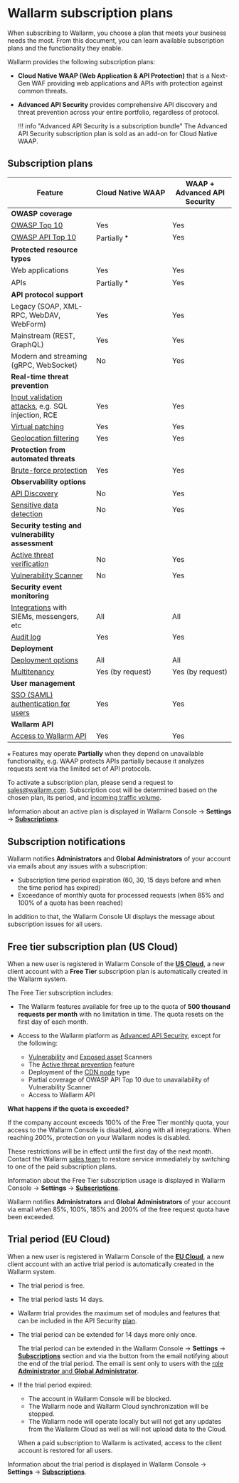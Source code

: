 # Wallarm subscription plans

When subscribing to Wallarm, you choose a plan that meets your business needs the most. From this document, you can learn available subscription plans and the functionality they enable.

Wallarm provides the following subscription plans:

* **Cloud Native WAAP (Web Application & API Protection)** that is a Next-Gen WAF providing web applications and APIs with protection against common threats.
* **Advanced API Security** provides comprehensive API discovery and threat prevention across your entire portfolio, regardless of protocol.

    !!! info "Advanced API Security is a subscription bundle"
        The Advanced API Security subscription plan is sold as an add-on for Cloud Native WAAP.

## Subscription plans

| Feature | Cloud Native WAAP | WAAP + Advanced API Security |
| ------- | ----------------- | --------------------- |
| **OWASP coverage** | | |
| [OWASP Top 10](https://owasp.org/www-project-top-ten/) | Yes | Yes |
| [OWASP API Top 10](https://owasp.org/www-project-api-security/) | Partially <sup>⁕</sup> | Yes |
| **Protected resource types** | | |
| Web applications | Yes | Yes |
| APIs | Partially <sup>⁕</sup> | Yes |
| **API protocol support** | | |
| Legacy (SOAP, XML-RPC, WebDAV, WebForm) | Yes | Yes |
| Mainstream (REST, GraphQL) | Yes | Yes |
| Modern and streaming (gRPC, WebSocket) | No | Yes |
| **Real-time threat prevention** | | |
| [Input validation attacks](../about-wallarm/protecting-against-attacks.md#input-validation-attacks), e.g. SQL injection, RCE | Yes | Yes |
| [Virtual patching](../user-guides/rules/vpatch-rule.md) | Yes | Yes |
| [Geolocation filtering](../user-guides/ip-lists/overview.md) | Yes | Yes |
| **Protection from automated threats** | | |
| [Brute-force protection](../admin-en/configuration-guides/protecting-against-bruteforce.md) | Yes | Yes |
| **Observability options** | | |
| [API Discovery](../about-wallarm/api-discovery.md) | No | Yes |
| [Sensitive data detection](../about-wallarm/api-discovery.md) | No | Yes |
| **Security testing and vulnerability assessment** | | |
| [Active threat verification](../about-wallarm/detecting-vulnerabilities.md#active-threat-verification) | No | Yes |
| [Vulnerability Scanner](../about-wallarm/detecting-vulnerabilities.md#vulnerability-scanner) | No | Yes |
| **Security event monitoring** | | |
| [Integrations](../user-guides/settings/integrations/integrations-intro.md) with SIEMs, messengers, etc | All | All |
| [Audit log](../user-guides/settings/audit-log.md) | Yes | Yes |
| **Deployment** | | |
| [Deployment options](../admin-en/supported-platforms.md) | All | All |
| [Multitenancy](../installation/multi-tenant/overview.md) | Yes (by request) | Yes (by request) |
| **User management** | | |
| [SSO (SAML) authentication for users](../admin-en/configuration-guides/sso/intro.md) | Yes | Yes |
| **Wallarm API** | | |
| [Access to Wallarm API](../api/overview.md) | Yes | Yes |

`⁕` Features may operate **Partially** when they depend on unavailable functionality, e.g. WAAP protects APIs partially because it analyzes requests sent via the limited set of API protocols.

To activate a subscription plan, please send a request to [sales@wallarm.com](mailto:sales@wallarm.com). Subscription cost will be determined based on the chosen plan, its period, and [incoming traffic volume](../admin-en/operation/learn-incoming-request-number.md).

Information about an active plan is displayed in Wallarm Console → **Settings** → [**Subscriptions**](../user-guides/settings/subscriptions.md).

## Subscription notifications

Wallarm notifies **Administrators** and **Global Administrators** of your account via emails about any issues with a subscription:

* Subscription time period expiration (60, 30, 15 days before and when the time period has expired)
* Exceedance of monthly quota for processed requests (when 85% and 100% of a quota has been reached)

In addition to that, the Wallarm Console UI displays the message about subscription issues for all users.

## Free tier subscription plan (US Cloud)

When a new user is registered in Wallarm Console of the **[US Cloud](overview.md#cloud)**, a new client account with a **Free Tier** subscription plan is automatically created in the Wallarm system.

The Free Tier subscription includes:

* The Wallarm features available for free up to the quota of **500 thousand requests per month** with no limitation in time. The quota resets on the first day of each month.
* Access to the Wallarm platform as [Advanced API Security](#subscription-plans), except for the following:

    * [Vulnerability](detecting-vulnerabilities.md#vulnerability-scanner) and [Exposed asset](../user-guides/scanner.md) Scanners
    * The [Active threat prevention](detecting-vulnerabilities.md#active-threat-verification) feature
    * Deployment of the [CDN node](../installation/cdn-node.md) type
    * Partial coverage of OWASP API Top 10 due to unavailability of Vulnerability Scanner
    * Access to Wallarm API

**What happens if the quota is exceeded?**

If the company account exceeds 100% of the Free Tier monthly quota, your access to the Wallarm Console is disabled, along with all integrations. When reaching 200%, protection on your Wallarm nodes is disabled.

These restrictions will be in effect until the first day of the next month. Contact the Wallarm [sales team](mailto:sales@wallarm.com) to restore service immediately by switching to one of the paid subscription plans.

Information about the Free Tier subscription usage is displayed in Wallarm Console → **Settings** → [**Subscriptions**](../user-guides/settings/subscriptions.md).

Wallarm notifies **Administrators** and **Global Administrators** of your account via email when 85%, 100%, 185% and 200% of the free request quota have been exceeded.

## Trial period (EU Cloud)

When a new user is registered in Wallarm Console of the **[EU Cloud](overview.md#cloud)**, a new client account with an active trial period is automatically created in the Wallarm system.

* The trial period is free.
* The trial period lasts 14 days.
* Wallarm trial provides the maximum set of modules and features that can be included in the API Security [plan](#subscription-plans).
* The trial period can be extended for 14 days more only once.

    The trial period can be extended in the Wallarm Console → **Settings** → [**Subscriptions**](../user-guides/settings/subscriptions.md) section and via the button from the email notifying about the end of the trial period. The email is sent only to users with the [role **Administrator** and **Global Administrator**](../user-guides/settings/users.md#user-roles).
* If the trial period expired:

    * The account in Wallarm Console will be blocked.
    * The Wallarm node and Wallarm Cloud synchronization will be stopped.
    * The Wallarm node will operate locally but will not get any updates from the Wallarm Cloud as well as will not upload data to the Cloud.
    
    When a paid subscription to Wallarm is activated, access to the client account is restored for all users.

Information about the trial period is displayed in Wallarm Console → **Settings** → [**Subscriptions**](../user-guides/settings/subscriptions.md).
